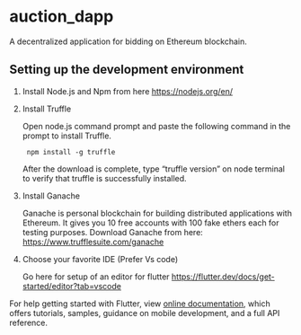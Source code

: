 # auction_dapp

A decentralized application for bidding on Ethereum blockchain.

## Setting up the development environment

1. Install Node.js and Npm from here  <https://nodejs.org/en/>
2. Install Truffle

    Open node.js command prompt and paste the following command in the prompt to install Truffle.

        npm install -g truffle
    After the download is complete, type “truffle version” on node terminal to verify that truffle is successfully installed.

3. Install Ganache

   Ganache is personal blockchain for building distributed applications with Ethereum. It gives you 10 free accounts with 100 fake ethers each for testing purposes.
Download Ganache from here: <https://www.trufflesuite.com/ganache>

4. Choose your favorite IDE (Prefer Vs code)

   Go here for setup of an editor for flutter <https://flutter.dev/docs/get-started/editor?tab=vscode>

For help getting started with Flutter, view 
[online documentation](https://flutter.dev/docs), which offers tutorials,
samples, guidance on mobile development, and a full API reference.


